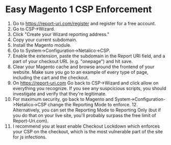 # Easy Magento 1 CSP Enforcement

1. Go to https://report-uri.com/register and register for a free account.
2. Go to CSP->Wizard.
3. Click "Create your Wizard reporting address."
4. Copy your current subdomain.
5. Install the Magento module.
6. Go to System->Configuration->Netalico->CSP.
7. Enable the extension, paste the subdomain in the Report URI field, and a part of your checkout URL (e.g. "onepage") and hit save.
8. Clear your Magento cache and browse around the frontend of your website. Make sure you go to an example of every type of page, including the cart and the checkout.
9. On https://report-uri.com Go back to CSP->Wizard and click allow on everything you recognize. If you see any suspcicious scripts, you should investigate and verify that they're legitimate.
10. For maximum security, go back to Magento and System->Configuration->Netalico->CSP change the Reporting Mode to enforce. 12. Alternatively, you can set the Reporting Mode to Reporting Only (but if you do that on your live site, you'll probably surpass the free limit of Report-Uri.com).
13. I recommend you at least enable Checkout Lockdown which enforces your CSP on the checkout, which is the most vulnerable part of the site for js infections.
